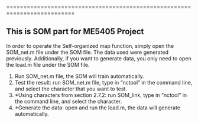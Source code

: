 ==========================================================================
##  This is SOM part for ME5405 Project
In order to operate the Self-organized map function, simply open the SOM_net.m file under the SOM file. The data used were generated previously. Additionally, if you want to generate data, you only need to open the load.m file under the SOM file.
1. Run SOM_net.m file, the SOM will train automatically.
2. Test the result: run SOM_net.m file, type in “nctool” in the command line, and select the character that you want to test.
3. *Using characters  from section 2.7.2: run SOM_link, type in “nctool” in the command line, and select the character.
4. *Generate the data: open and run the load.m, the data will generate automatically.

